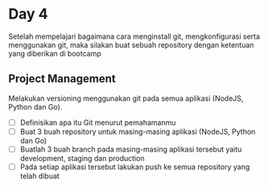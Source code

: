 # Day 4
Setelah mempelajari bagaimana cara menginstall git, mengkonfigurasi serta menggunakan git, maka silakan buat sebuah repository dengan ketentuan yang diberikan di bootcamp

## Project Management

Melakukan versioning menggunakan git pada semua aplikasi (NodeJS, Python dan Go).

- [ ] Definisikan apa itu Git menurut pemahamanmu
- [ ] Buat 3 buah repository untuk masing-masing aplikasi (NodeJS, Python dan Go)
- [ ] Buatlah 3 buah branch pada masing-masing aplikasi tersebut yaitu development, staging dan production
- [ ] Pada setiap aplikasi tersebut lakukan push ke semua repository yang telah dibuat